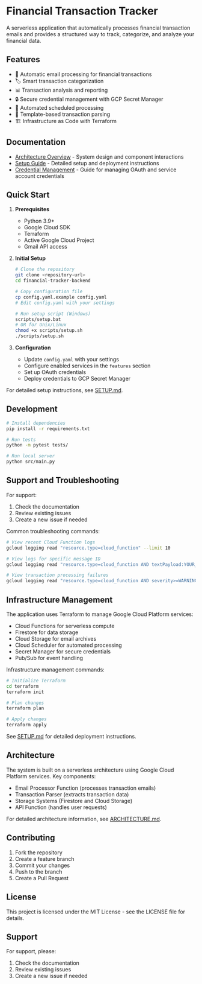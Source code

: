 # Financial Transaction Tracker

A serverless application that automatically processes financial transaction emails and provides a structured way to track, categorize, and analyze your financial data.

## Features

- 📧 Automatic email processing for financial transactions
- 🏷️ Smart transaction categorization
- 📊 Transaction analysis and reporting
- 🔒 Secure credential management with GCP Secret Manager
- 🔄 Automated scheduled processing
- 🎯 Template-based transaction parsing
- 🏗️ Infrastructure as Code with Terraform

## Documentation

- [Architecture Overview](ARCHITECTURE.md) - System design and component interactions
- [Setup Guide](SETUP.md) - Detailed setup and deployment instructions
- [Credential Management](CREDENTIAL_MANAGEMENT.md) - Guide for managing OAuth and service account credentials

## Quick Start

1. **Prerequisites**
   - Python 3.9+
   - Google Cloud SDK
   - Terraform
   - Active Google Cloud Project
   - Gmail API access

2. **Initial Setup**
   ```bash
   # Clone the repository
   git clone <repository-url>
   cd financial-tracker-backend

   # Copy configuration file
   cp config.yaml.example config.yaml
   # Edit config.yaml with your settings

   # Run setup script (Windows)
   scripts/setup.bat
   # OR for Unix/Linux
   chmod +x scripts/setup.sh
   ./scripts/setup.sh
   ```

3. **Configuration**
   - Update `config.yaml` with your settings
   - Configure enabled services in the `features` section
   - Set up OAuth credentials
   - Deploy credentials to GCP Secret Manager

For detailed setup instructions, see [SETUP.md](SETUP.md).

## Development

```bash
# Install dependencies
pip install -r requirements.txt

# Run tests
python -m pytest tests/

# Run local server
python src/main.py
```

## Support and Troubleshooting

For support:
1. Check the documentation
2. Review existing issues
3. Create a new issue if needed

Common troubleshooting commands:

```bash
# View recent Cloud Function logs
gcloud logging read "resource.type=cloud_function" --limit 10

# View logs for specific message ID
gcloud logging read "resource.type=cloud_function AND textPayload:YOUR_MESSAGE_ID" --limit 10

# View transaction processing failures
gcloud logging read "resource.type=cloud_function AND severity>=WARNING" --limit 10
```

## Infrastructure Management

The application uses Terraform to manage Google Cloud Platform services:
- Cloud Functions for serverless compute
- Firestore for data storage
- Cloud Storage for email archives
- Cloud Scheduler for automated processing
- Secret Manager for secure credentials
- Pub/Sub for event handling

Infrastructure management commands:
```bash
# Initialize Terraform
cd terraform
terraform init

# Plan changes
terraform plan

# Apply changes
terraform apply
```

See [SETUP.md](SETUP.md) for detailed deployment instructions.

## Architecture

The system is built on a serverless architecture using Google Cloud Platform services. Key components:

- Email Processor Function (processes transaction emails)
- Transaction Parser (extracts transaction data)
- Storage Systems (Firestore and Cloud Storage)
- API Function (handles user requests)

For detailed architecture information, see [ARCHITECTURE.md](ARCHITECTURE.md).

## Contributing

1. Fork the repository
2. Create a feature branch
3. Commit your changes
4. Push to the branch
5. Create a Pull Request

## License

This project is licensed under the MIT License - see the LICENSE file for details.

## Support

For support, please:
1. Check the documentation
2. Review existing issues
3. Create a new issue if needed 